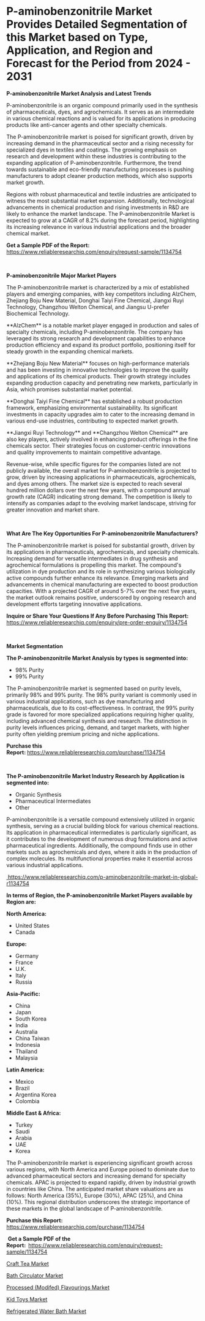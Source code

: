 <p><h1>P-aminobenzonitrile Market Provides Detailed Segmentation of this Market based on Type, Application, and Region and Forecast for the Period from 2024 - 2031</h1></p><p><strong>P-aminobenzonitrile Market Analysis and Latest Trends</strong></p>
<p><p>P-aminobenzonitrile is an organic compound primarily used in the synthesis of pharmaceuticals, dyes, and agrochemicals. It serves as an intermediate in various chemical reactions and is valued for its applications in producing products like anti-cancer agents and other specialty chemicals.</p><p>The P-aminobenzonitrile market is poised for significant growth, driven by increasing demand in the pharmaceutical sector and a rising necessity for specialized dyes in textiles and coatings. The growing emphasis on research and development within these industries is contributing to the expanding application of P-aminobenzonitrile. Furthermore, the trend towards sustainable and eco-friendly manufacturing processes is pushing manufacturers to adopt cleaner production methods, which also supports market growth.</p><p>Regions with robust pharmaceutical and textile industries are anticipated to witness the most substantial market expansion. Additionally, technological advancements in chemical production and rising investments in R&D are likely to enhance the market landscape. The P-aminobenzonitrile Market is expected to grow at a CAGR of 8.2% during the forecast period, highlighting its increasing relevance in various industrial applications and the broader chemical market.</p></p>
<p><strong>Get a Sample PDF of the Report:&nbsp;</strong> <a href="https://www.reliableresearchiq.com/enquiry/request-sample/1134754?utm_campaign=1124&utm_medium=2&utm_source=Github&utm_content=ia&utm_term=18102024&utm_id=p-aminobenzonitrile">https://www.reliableresearchiq.com/enquiry/request-sample/1134754</a></p>
<p>&nbsp;</p>
<p><strong>P-aminobenzonitrile Major Market Players</strong></p>
<p><p>The P-aminobenzonitrile market is characterized by a mix of established players and emerging companies, with key competitors including AlzChem, Zhejiang Boju New Material, Donghai Taiyi Fine Chemical, Jiangxi Ruyi Technology, Changzhou Welton Chemical, and Jiangsu U-prefer Biochemical Technology.</p><p>**AlzChem** is a notable market player engaged in production and sales of specialty chemicals, including P-aminobenzonitrile. The company has leveraged its strong research and development capabilities to enhance production efficiency and expand its product portfolio, positioning itself for steady growth in the expanding chemical markets.</p><p>**Zhejiang Boju New Material** focuses on high-performance materials and has been investing in innovative technologies to improve the quality and applications of its chemical products. Their growth strategy includes expanding production capacity and penetrating new markets, particularly in Asia, which promises substantial market potential.</p><p>**Donghai Taiyi Fine Chemical** has established a robust production framework, emphasizing environmental sustainability. Its significant investments in capacity upgrades aim to cater to the increasing demand in various end-use industries, contributing to expected market growth.</p><p>**Jiangxi Ruyi Technology** and **Changzhou Welton Chemical** are also key players, actively involved in enhancing product offerings in the fine chemicals sector. Their strategies focus on customer-centric innovations and quality improvements to maintain competitive advantage.</p><p>Revenue-wise, while specific figures for the companies listed are not publicly available, the overall market for P-aminobenzonitrile is projected to grow, driven by increasing applications in pharmaceuticals, agrochemicals, and dyes among others. The market size is expected to reach several hundred million dollars over the next few years, with a compound annual growth rate (CAGR) indicating strong demand. The competition is likely to intensify as companies adapt to the evolving market landscape, striving for greater innovation and market share.</p></p>
<p>&nbsp;</p>
<p><strong>What Are The Key Opportunities For P-aminobenzonitrile Manufacturers?</strong></p>
<p><p>The P-aminobenzonitrile market is poised for substantial growth, driven by its applications in pharmaceuticals, agrochemicals, and specialty chemicals. Increasing demand for versatile intermediates in drug synthesis and agrochemical formulations is propelling this market. The compound's utilization in dye production and its role in synthesizing various biologically active compounds further enhance its relevance. Emerging markets and advancements in chemical manufacturing are expected to boost production capacities. With a projected CAGR of around 5-7% over the next five years, the market outlook remains positive, underscored by ongoing research and development efforts targeting innovative applications.</p></p>
<p><strong>Inquire or Share Your Questions If Any Before Purchasing This Report:</strong> <a href="https://www.reliableresearchiq.com/enquiry/pre-order-enquiry/1134754?utm_campaign=1124&utm_medium=2&utm_source=Github&utm_content=ia&utm_term=18102024&utm_id=p-aminobenzonitrile">https://www.reliableresearchiq.com/enquiry/pre-order-enquiry/1134754</a></p>
<p>&nbsp;</p>
<p><strong>Market Segmentation</strong></p>
<p><strong>The P-aminobenzonitrile Market Analysis by types is segmented into:</strong></p>
<p><ul><li>98% Purity</li><li>99% Purity</li></ul></p>
<p><p>The P-aminobenzonitrile market is segmented based on purity levels, primarily 98% and 99% purity. The 98% purity variant is commonly used in various industrial applications, such as dye manufacturing and pharmaceuticals, due to its cost-effectiveness. In contrast, the 99% purity grade is favored for more specialized applications requiring higher quality, including advanced chemical synthesis and research. The distinction in purity levels influences pricing, demand, and target markets, with higher purity often yielding premium pricing and niche applications.</p></p>
<p><strong>Purchase this Report:&nbsp;</strong><a href="https://www.reliableresearchiq.com/purchase/1134754?utm_campaign=1124&utm_medium=2&utm_source=Github&utm_content=ia&utm_term=18102024&utm_id=p-aminobenzonitrile">https://www.reliableresearchiq.com/purchase/1134754</a></p>
<p>&nbsp;</p>
<p><strong>The P-aminobenzonitrile Market Industry Research by Application is segmented into:</strong></p>
<p><ul><li>Organic Synthesis</li><li>Pharmaceutical Intermediates</li><li>Other</li></ul></p>
<p><p>P-aminobenzonitrile is a versatile compound extensively utilized in organic synthesis, serving as a crucial building block for various chemical reactions. Its application in pharmaceutical intermediates is particularly significant, as it contributes to the development of numerous drug formulations and active pharmaceutical ingredients. Additionally, the compound finds use in other markets such as agrochemicals and dyes, where it aids in the production of complex molecules. Its multifunctional properties make it essential across various industrial applications.</p></p>
<p><a href="https://www.reliableresearchiq.com/p-aminobenzonitrile-market-in-global-r1134754?utm_campaign=1124&utm_medium=2&utm_source=Github&utm_content=ia&utm_term=18102024&utm_id=p-aminobenzonitrile">&nbsp;https://www.reliableresearchiq.com/p-aminobenzonitrile-market-in-global-r1134754</a></p>
<p><strong>In terms of Region, the P-aminobenzonitrile Market Players available by Region are:</strong></p>
<p>
    <p> <strong> North America: </strong>
        <ul>
            <li>United States</li>
            <li>Canada</li>
        </ul>
        </p> 
    <p> <strong> Europe: </strong>
        <ul>
            <li>Germany</li>
            <li>France</li>
            <li>U.K.</li>
            <li>Italy</li>
            <li>Russia</li>
        </ul>
        </p> 
    <p> <strong> Asia-Pacific: </strong>
        <ul>
            <li>China</li>
            <li>Japan</li>
            <li>South Korea</li>
            <li>India</li>
            <li>Australia</li>
            <li>China Taiwan</li>
            <li>Indonesia</li>
            <li>Thailand</li>
            <li>Malaysia</li>
        </ul>
        </p> 
    <p> <strong> Latin America: </strong>
        <ul>
            <li>Mexico</li>
            <li>Brazil</li>
            <li>Argentina Korea</li>
            <li>Colombia</li>
        </ul>
        </p> 
    <p> <strong> Middle East & Africa: </strong>
        <ul>
            <li>Turkey</li>
            <li>Saudi</li>
            <li>Arabia</li>
            <li>UAE</li>
            <li>Korea</li>
        </ul>
    </p>
    </p>
<p><p>The P-aminobenzonitrile market is experiencing significant growth across various regions, with North America and Europe poised to dominate due to advanced pharmaceutical sectors and increasing demand for specialty chemicals. APAC is projected to expand rapidly, driven by industrial growth in countries like China. The anticipated market share valuations are as follows: North America (35%), Europe (30%), APAC (25%), and China (10%). This regional distribution underscores the strategic importance of these markets in the global landscape of P-aminobenzonitrile.</p></p>
<p><strong>Purchase this Report: </strong><a href="https://www.reliableresearchiq.com/purchase/1134754?utm_campaign=1124&utm_medium=2&utm_source=Github&utm_content=ia&utm_term=18102024&utm_id=p-aminobenzonitrile">https://www.reliableresearchiq.com/purchase/1134754</a></p>
<p>&nbsp;<strong>Get a Sample PDF of the Report:&nbsp;&nbsp;</strong><a href="https://www.reliableresearchiq.com/enquiry/request-sample/1134754?utm_campaign=1124&utm_medium=2&utm_source=Github&utm_content=ia&utm_term=18102024&utm_id=p-aminobenzonitrile">https://www.reliableresearchiq.com/enquiry/request-sample/1134754</a></p>
<p><strong></strong></p>
<p><p><a href="https://www.linkedin.com/pulse/craft-tea-market-global-trends-forecast-2024-2031-reportology-ayhyc?utm_campaign=1124&utm_medium=2&utm_source=Github&utm_content=ia&utm_term=18102024&utm_id=p-aminobenzonitrile">Craft Tea Market</a></p><p><a href="https://issuu.com/reportprime-2/docs/bath-circulator-market-size-2030.pp_5b4ac18fc4894a?utm_campaign=1124&utm_medium=2&utm_source=Github&utm_content=ia&utm_term=18102024&utm_id=p-aminobenzonitrile">Bath Circulator Market</a></p><p><a href="https://github.com/MegiMusaj575/Market-Research-Report-List-1/blob/main/processed-modifed-flavourings-market.md?utm_campaign=1124&utm_medium=2&utm_source=Github&utm_content=ia&utm_term=18102024&utm_id=p-aminobenzonitrile">Processed (Modifed) Flavourings Market</a></p><p><a href="https://github.com/tomasa8xtkvotaw/Market-Research-Report-List-1/blob/main/kid-toys-market.md?utm_campaign=1124&utm_medium=2&utm_source=Github&utm_content=ia&utm_term=18102024&utm_id=p-aminobenzonitrile">Kid Toys Market</a></p><p><a href="https://issuu.com/reportprime-2/docs/refrigerated-water-bath-market-size_64829a227e31bf?utm_campaign=1124&utm_medium=2&utm_source=Github&utm_content=ia&utm_term=18102024&utm_id=p-aminobenzonitrile">Refrigerated Water Bath Market</a></p></p>
